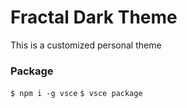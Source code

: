 # Fractal Dark Theme

This is a customized personal theme

### Package
`$ npm i -g vsce`
`$ vsce package`